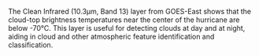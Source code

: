 The Clean Infrared (10.3&mu;m, Band 13) layer from GOES-East shows that the cloud-top brightness temperatures near the center of the hurricane are below -70&deg;C. This layer is useful for detecting clouds at day and at night, aiding in cloud and other atmospheric feature identification and classification.

